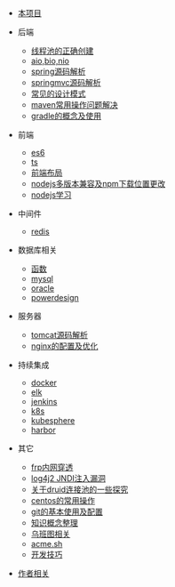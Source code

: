 * [本项目](/docsify/ex)

* 后端
  * [线程池的正确创建](/java/threadpool)
  * [aio,bio,nio](/java/io)
  * [spring源码解析](/java/spring)
  * [springmvc源码解析](/java/springmvc)
  * [常见的设计模式](/java/designpattern)
  * [maven常用操作问题解决](/java/maven)
  * [gradle的概念及使用](/java/gradle)

* 前端
  * [es6](/javascript/es6)
  * [ts](/javascript/ts)
  * [前端布局](/javascript/bj)
  * [nodejs多版本兼容及npm下载位置更改](/javascript/nodeall)
  * [nodejs学习](/javascript/node)

* 中间件
  * [redis](/mw/redis)

* 数据库相关
  * [函数](/dbs/function)
  * [mysql](/dbs/mysql)
  * [oracle](/dbs/oracle)
  * [powerdesign](/dbs/powerdesign)

* 服务器
  * [tomcat源码解析](/servers/tomcat)
  * [nginx的配置及优化](/servers/nginx)
 
* 持续集成
  * [docker](/ci/docker)
  * [elk](/ci/elk)
  * [jenkins](/ci/jenkins)
  * [k8s](/ci/k8s)
  * [kubesphere](/ci/kubesphere)
  * [harbor](/ci/harbor)

* 其它
  * [frp内网穿透](/other/frp)
  * [log4j2 JNDI注入漏洞](/other/log4j2jndi)
  * [关于druid连接池的一些探究](/other/druid)
  * [centos的常用操作](/other/centos)
  * [git的基本使用及配置](/other/git)
  * [知识概念整理](/other/knowledge )
  * [乌班图相关](/other/ubuntu)
  * [acme.sh](/other/acme)
  * [开发技巧](/other/ds)
  
* [作者相关](#Introduction)
  


